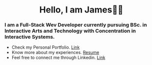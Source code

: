 <h1 align="center">Hello, I am James🧑‍💻 </h1>
<h3>I am a Full-Stack Wev Developer currently pursuing BSc. in Interactive Arts and Technology with Concentration in Interactive Systems.</h3>

- Check my Personal Portfolio. [Link](https://www.jamesyoo.dev/)
- Know more about my experiences. [Resume](https://drive.google.com/file/d/1upnjXTzp2RHiJgP0NCwWcsHVNLCAA1Ef/view?usp=drive_link)
- Feel free to connect me through Linkedin. [Link](https://www.linkedin.com/in/james-yoo-b4a1231a5/)



